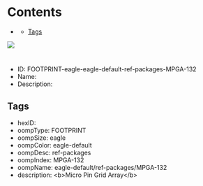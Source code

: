 



Contents
========

* [](#)
	* [Tags](#tags)
  
![][im]
# 

- ID: FOOTPRINT-eagle-eagle-default-ref-packages-MPGA-132
- Name: 
- Description: 

## Tags

- hexID: 
- oompType: FOOTPRINT
- oompSize: eagle
- oompColor: eagle-default
- oompDesc: ref-packages
- oompIndex: MPGA-132
- oompName: eagle-default/ref-packages/MPGA-132
- description: &lt;b&gt;Micro Pin Grid Array&lt;/b&gt;



[im]: image.png
